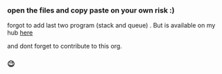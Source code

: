 ### open the files and copy paste on your own risk :)

forgot to add last two program (stack and queue) . But is available on my hub [here](https://github.com/rajatsandeepsen/code-demo/tree/main/C-LAB)

and dont forget to contribute to this org.


### 😉
